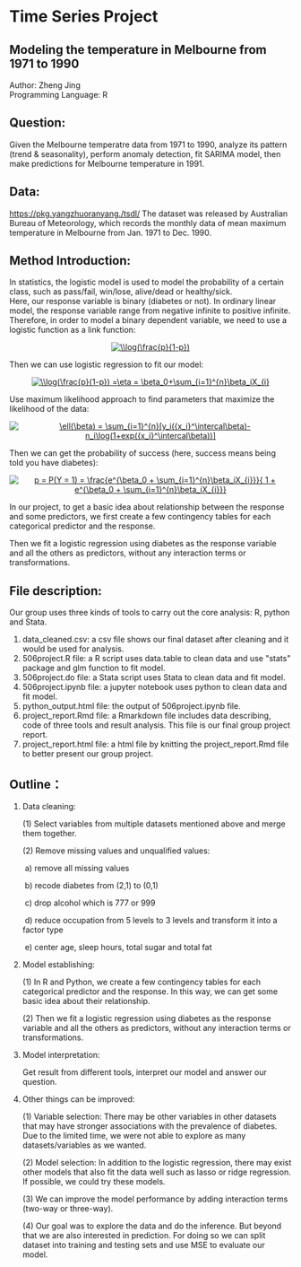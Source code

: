 
# Time Series Project <br>
## Modeling the temperature in Melbourne from 1971 to 1990 <br>

Author: Zheng Jing <br>
Programming Language: R <br>


## Question: 

Given the Melbourne temperatre data from 1971 to 1990, analyze its pattern (trend & seasonality), perform anomaly detection, fit SARIMA model, then make predictions for Melbourne temperature in 1991. <br>



## Data:
https://pkg.yangzhuoranyang./tsdl/
The dataset was released by Australian Bureau of Meteorology, which records the monthly data of mean maximum temperature in Melbourne from Jan. 1971 to Dec. 1990.

## Method Introduction:

In statistics, the logistic model is used to model the probability of a certain class, such as pass/fail, win/lose, alive/dead or healthy/sick. <br />Here, our response variable is binary (diabetes or not). In ordinary linear model, the response variable range from negative infinite to positive infinite. Therefore, in order to  model a binary dependent variable, we need to use a logistic function as a link function: <br />

<div align="center"><a href="https://www.codecogs.com/eqnedit.php?latex=\\log(\frac{p}{1-p})" target="_blank"><img src="https://latex.codecogs.com/gif.latex?\\log(\frac{p}{1-p})" title="\\log(\frac{p}{1-p})" /></a></div>

Then we can use logistic regression to fit our model: <br />

<div align="center"><a href="https://www.codecogs.com/eqnedit.php?latex=\\log(\frac{p}{1-p})&space;=\eta&space;=&space;\beta_0&plus;\sum_{i=1}^{n}\beta_iX_{i}" target="_blank"><img src="https://latex.codecogs.com/gif.latex?\\log(\frac{p}{1-p})&space;=\eta&space;=&space;\beta_0&plus;\sum_{i=1}^{n}\beta_iX_{i}" title="\\log(\frac{p}{1-p}) =\eta = \beta_0+\sum_{i=1}^{n}\beta_iX_{i}" /></a></div>

Use maximum likelihood approach to find parameters that maximize the likelihood of the data:  <br />

<div align="center"><a href="https://www.codecogs.com/eqnedit.php?latex=\ell(\beta)&space;=&space;\sum_{i=1}^{n}[y_i({x_i}^\intercal\beta)-n_i\log(1&plus;exp({x_i}^\intercal\beta))]" target="_blank"><img src="https://latex.codecogs.com/gif.latex?\ell(\beta)&space;=&space;\sum_{i=1}^{n}[y_i({x_i}^\intercal\beta)-n_i\log(1&plus;exp({x_i}^\intercal\beta))]" title="\ell(\beta) = \sum_{i=1}^{n}[y_i({x_i}^\intercal\beta)-n_i\log(1+exp({x_i}^\intercal\beta))]" /></a></div>

Then we can get the probability of success (here, success means being told you have diabetes):  <br />

<div align="center"><a href="https://www.codecogs.com/eqnedit.php?latex=p&space;=&space;P(Y&space;=&space;1)&space;=&space;\frac{e^{\beta_0&space;&plus;&space;\sum_{i=1}^{n}\beta_iX_{i}}}{&space;1&space;&plus;&space;e^{\beta_0&space;&plus;&space;\sum_{i=1}^{n}\beta_iX_{i}}}" target="_blank"><img src="https://latex.codecogs.com/gif.latex?p&space;=&space;P(Y&space;=&space;1)&space;=&space;\frac{e^{\beta_0&space;&plus;&space;\sum_{i=1}^{n}\beta_iX_{i}}}{&space;1&space;&plus;&space;e^{\beta_0&space;&plus;&space;\sum_{i=1}^{n}\beta_iX_{i}}}" title="p = P(Y = 1) = \frac{e^{\beta_0 + \sum_{i=1}^{n}\beta_iX_{i}}}{ 1 + e^{\beta_0 + \sum_{i=1}^{n}\beta_iX_{i}}}" /></a></div>

In our project, to get a basic idea about relationship between the response and some predictors, we first create a few contingency tables for each categorical predictor and the response.<br />

Then we fit a logistic regression using diabetes as the response variable and all the others as predictors, without any interaction terms or transformations. <br />



## File description:

Our group uses three kinds of tools to carry out the core analysis: R, python and Stata.

1. data_cleaned.csv: a csv file shows our final dataset after cleaning and it would be used for analysis.
2. 506project.R file: a R script uses data.table to clean data and use "stats" package and glm function to fit model. 
3. 506project.do file: a Stata script uses Stata to clean data and fit model. 
4. 506project.ipynb file: a jupyter notebook uses python to clean data and fit model. 
5. python_output.html file: the output of 506project.ipynb file.
6. project_report.Rmd file: a Rmarkdown file includes data describing, code of three tools and result analysis. This file is our final group project report.
7. project_report.html file: a html file by knitting the project_report.Rmd file to better present our group project.



## Outline：

1. Data cleaning:

   (1) Select variables from multiple datasets mentioned above and merge them together.

   (2) Remove missing values and unqualified values:

   ​	a) remove all missing values

   ​	b) recode diabetes from (2,1) to (0,1)

   ​	c) drop alcohol which is 777 or 999

   ​	d) reduce occupation from 5 levels to 3 levels and transform it into a factor type

   ​	e) center age, sleep hours, total sugar and total fat 

2. Model establishing:

   (1) In R and Python, we create a few contingency tables for each categorical predictor and the response. In this way, we can get some basic idea about their relationship.

   (2) Then we fit a logistic regression using diabetes as the response variable and all the others as predictors, without any interaction terms or transformations. 

3. Model interpretation: 

   Get result from different tools, interpret our model and answer our question.

4. Other things can be improved:

   (1) Variable selection: There may be other variables in other datasets that may have stronger associations with the prevalence of diabetes. Due to the limited time, we were not able to explore as many datasets/variables as we wanted.

   (2) Model selection: In addition to the logistic regression, there may exist other models that also fit the data well such as lasso or ridge regression. If possible, we could try these models.

   (3) We can improve the model performance by adding interaction terms (two-way or three-way).

   (4) Our goal was to explore the data and do the inference. But beyond that we are also interested in prediction. For doing so we can split dataset into training and testing sets and use MSE to evaluate our model.

